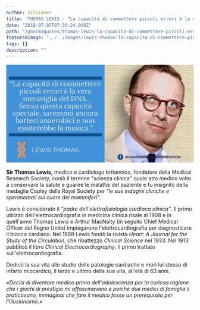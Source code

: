 ```yaml
---
author: silviaver
title: 'THOMAS LEWIS - “La capacità di commettere piccoli errori è la vera meraviglia del DNA. Senza questa capacità speciale, saremmo ancora batteri anaerobici e non esisterebbe la musica "'
date: "2018-07-07T07:30:24.000Z"
path: "/pharmaquotes/thomas-lewis-la-capacita-di-commettere-piccoli-errori-e-la-vera-meraviglia-del-dna-senza-questa-capacita-speciale-saremmo-ancora-batteri-anaerobici-e-non-esisterebbe-la-musica-/"
featuredImage: "../../images/lewis-thomas-la-capacita-di-commettere-piccoli-errori-e-la-vera-meraviglia-del-dna-senza-questa-capacita-speciale-saremmo-ancora-batteri-anaerobici-e-non-esisterebbe-la-musica.md/img_2516.jpg"
tags: []
description: ""
---
```


![IMG_2516.JPG](../../images/lewis-thomas-la-capacita-di-commettere-piccoli-errori-e-la-vera-meraviglia-del-dna-senza-questa-capacita-speciale-saremmo-ancora-batteri-anaerobici-e-non-esisterebbe-la-musica.md/img_2516.jpg)

**Sir Thomas Lewis,** medico e cardiologo britannico, fondatore della Medical Research Society, coniò il termine "scienza clinica" quale atto medico volto a conservare la salute e guarire le malattie del paziente e fu insignito della medaglia Copley della Royal Society per _"le sue indagini cliniche e sperimentali sul cuore dei mammiferi"_.

Lewis è considerato il _"padre dell'elettrofisiologia cardiaca clinica"_. Il primo utilizzo dell'elettrocardiografia in medicina clinica risale al 1908 e in quell'anno Thomas Lewis e Arthur MacNalty (in seguito Chief Medical Officer del Regno Unito) impiegarono l'elettrocardiografia per diagnosticare il blocco cardiaco. Nel 1909 Lewis fondò la rivista _Heart: A Journal for the Study of the Circulation_, che ribattezzò _Clinical Science_ nel 1933. Nel 1913 pubblicò il libro _Clinical Electrocardiography_, il primo trattato sull'elettrocardiografia.

Dedicò la sua vita allo studio delle patologie cardiache e morì lui stesso di infarto miocardico, il terzo e ultimo della sua vita, all'età di 63 anni.

_«Decisi di diventare medico prima dell'adolescenza per la curiosa ragione che i giochi di prestigio mi affascinavano e poiché due medici di famiglia li praticavano, immaginai che fare il medico fosse un prerequisito per l'illusionismo.»_
